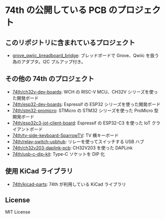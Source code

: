 # 74th の公開している PCB のプロジェクト

## このリポジトリに含まれているプロジェクト

- [grove_qwiic_breadboard_bridge](./grove_qwiic_breadboard_bridge): ブレッドボードで Grove、Qwiic を扱う為のアダプタ。I2C プルアップ付き。

## その他の 74th のプロジェクト

- [74th/ch32v-dev-boards](https://github.com/74th/ch32v-dev-boards): WCH の RISC-V MCU、CH32V シリーズを使った開発ボード
- [74th/esp32-dev-boards](https://github.com/74th/esp32-dev-boards): Espressif の ESP32 シリーズを使った開発ボード
- [74th/stm32-promicro](https://github.com/74th/stm32-promicro): STMicro の STM32 シリーズを使った ProMicro 型開発ボード
- [74th/esp32c3-iot-client-board](https://github.com/74th/esp32c3-iot-client-board): Espressif の ESP32-C3 を使った IoT クライアントボード
- [74th/tv-side-keyboard-SparrowTV](https://github.com/74th/tv-side-keyboard-SparrowTV): TV 横キーボード
- [74th/relay-switch-usbhub](https://github.com/74th/relay-switch-usbhub): リレーを使ってスイッチする USB ハブ
- [74th/ch32v203-daplink-pcb](https://github.com/74th/ch32v203-daplink-pcb): CH32V203 を使った DAPLink
- [74th/usb-c-dip-kit](https://github.com/74th/usb-c-dip-kit): Type-C ソケットを DIP 化

## 使用 KiCad ライブラリ

- [74th/kicad-parts](https://github.com/74th/74th-kicad-parts): 74th が利用している KiCad ライブラリ

## License

MIT License
